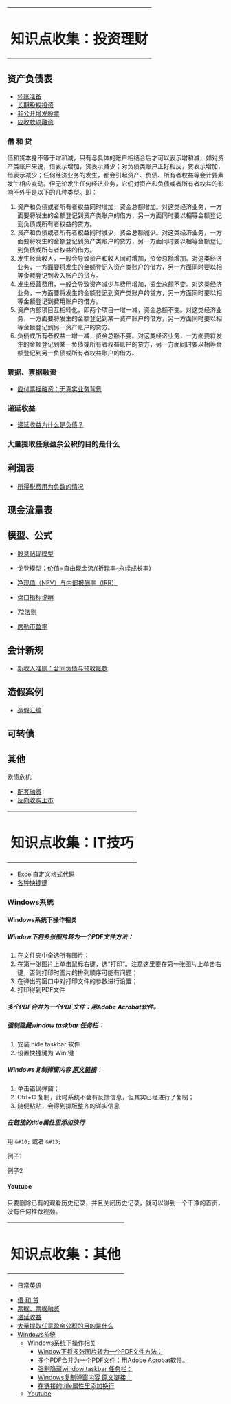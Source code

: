 <link rel="stylesheet" href="../stylesheets/notestyles.css" />
<link rel="icon" href="../favicon.ico" />
<div class="content">
<table class="covertitle"><tr><td>

# 知识点收集：投资理财
</td></tr></table>

## 资产负债表

- [坏账准备](tips0011-坏账准备.html)
- [长期股权投资](tips0016-长期股权投资.html)
- [非公开增发股票](tips0017-增发股票.html)
- [应收款项融资](tips0018-应收款项融资.html)

### 借 和 贷

借和贷本身不等于增和减，只有与具体的账户相结合后才可以表示增和减，如对资产类账户来说，借表示增加，贷表示减少；对负债类账户正好相反，贷表示增加，借表示减少；任何经济业务的发生，都会引起资产、负债、所有者权益等会计要素发生相应变动。但无论发生任何经济业务，它们对资产和负债或者所有者权益的影响不外乎是以下的几种类型。即：
1. 资产和负债或者所有者权益同时增加，资金总额增加。对这类经济业务，一方面要将发生的金额登记到资产类账户的借方，另一方面同时要以相等金额登记到负债或所有者权益的贷方。
2. 资产和负债或者所有者权益同时减少，资金总额减少。对这类经济业务，一方面要将发生的金额登记到资产类账户的贷方，另一方面同时要以相等金额登记到负债或所有者权益的借方。
3. 发生经营收入，一般会导致资产和收入同时增加，资金总额增加。对这类经济业务，一方面要将发生的金额登记入资产类账户的借方，另一方面同时要以相等金额登记到收入账户的贷方。
4. 发生经营费用，一般会导致资产减少与费用增加，资金总额不变。对这类经济业务，一方面要将发生的金额登记到资产类账户的贷方，另一方面同时要以相等金额登记到费用账户的借方。
5. 资产内部项目互相转化，即两个项目一增一减，资金总额不变。对这类经济业务，一方面要将发生的金额登记到某一资产账户的借方，另一方面同时要以相等金额登记到另一资产账户的贷方。
6. 负债或所有者权益一增一减，资金总额不变。对这类经济业务，一方面要将发生的金额登记到某一负债或所有者权益账户的贷方，另一方面同时要以相等金额登记到另一负债或所有者权益账户的借方。 

### 票据、票据融资

- [应付票据融资：无真实业务背景](tips0001-应付票据融资-无真实业务背景.html)


### 递延收益

- [递延收益为什么是负债？](tips0015-递延收益为什么是负债.html)

### 大量提取任意盈余公积的目的是什么






## 利润表

- [所得税费用为负数的情况](tips0012-所得税费用为负数的情况.html)




## 现金流量表




## 模型、公式

- [股息贴现模型]()
- [戈登模型：价值=自由现金流/(折现率-永续成长率)](tips0004-戈登模型.html)
- [净现值（NPV）与内部报酬率（IRR）](tips0007-净现值NPV与内部报酬率IRR.html)

- [盘口指标说明](tips0008-盘口指标说明.html)
- [72法则](tips0013-72法则.html)
- [席勒市盈率]()


## 会计新规

- [新收入准则：合同负债与预收账款](tips0002-新收入准则-合同负债与预收账款.html)




## 造假案例

- [造假汇编](tips0003-造假汇编.html)



## 可转债


## 其他

欧债危机

- [配套融资](tips0009-配套融资.html)
- [反向收购上市](tips0010-反向收购上市.html)






<table class="covertitle"><tr><td>

# 知识点收集：IT技巧
</td></tr></table>

- [Excel自定义格式代码](tips0005-Excel自定义格式代码.html)
- [各种快捷键](tips0014-各种快捷键.html)

### Windows系统

#### Windows系统下操作相关

##### Window下将多张图片转为一个PDF文件方法：
1. 在文件夹中全选所有图片；
2. 在第一张图片上单击鼠标右键，选“打印”。注意这里要在第一张图片上单击右键，否则打印时图片的排列顺序可能有问题；
3. 在弹出的窗口中对打印文件的参数进行设置；
4. 打印得到PDF文件

##### 多个PDF合并为一个PDF文件：用Adobe Acrobat软件。

##### 强制隐藏window taskbar 任务栏：
1. 安装 hide taskbar 软件
2. 设置快捷键为 Win 键

##### Windows复制弹窗内容 [原文链接](https://www.howtogeek.com/how-to-copy-uncopyable-texts-on-windows/)：
1. 单击错误弹窗；
2. Ctrl+C 复制，此时系统不会有反馈信息，但其实已经进行了复制；
3. 随便粘贴，会得到排版整齐的详实信息

##### 在链接的title属性里添加换行

用 `&#10;` 或者 `&#13;`

<a title="this is&#10;an example.">例子1</a>

<a title="this is&#13;an example.">例子2</a>

#### Youtube

只要删除已有的观看历史记录，并且关闭历史记录，就可以得到一个干净的首页，没有任何推荐视频。






<table class="covertitle"><tr><td>

# 知识点收集：其他
</td></tr></table>

- [日常英语](tips0006-日常英语.html)






</div>
<div class="toc">

- [借 和 贷](#借-和-贷)
- [票据、票据融资](#票据票据融资)
- [递延收益](#递延收益)
- [大量提取任意盈余公积的目的是什么](#大量提取任意盈余公积的目的是什么)
- [Windows系统](#windows系统)
	- [Windows系统下操作相关](#windows系统下操作相关)
		- [Window下将多张图片转为一个PDF文件方法：](#window下将多张图片转为一个pdf文件方法)
		- [多个PDF合并为一个PDF文件：用Adobe Acrobat软件。](#多个pdf合并为一个pdf文件用adobe-acrobat软件)
		- [强制隐藏window taskbar 任务栏：](#强制隐藏window-taskbar-任务栏)
		- [Windows复制弹窗内容 原文链接：](#windows复制弹窗内容-原文链接)
		- [在链接的title属性里添加换行](#在链接的title属性里添加换行)
	- [Youtube](#youtube)

</div>
